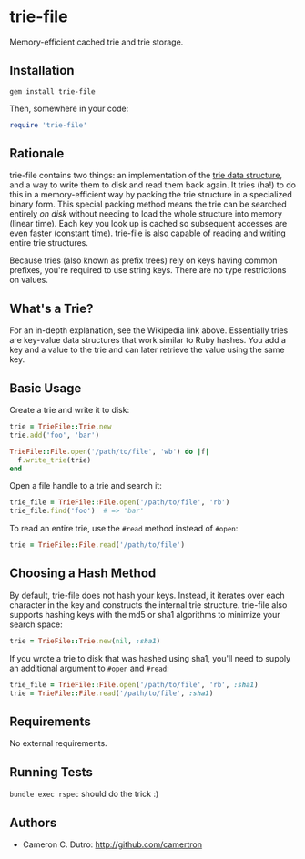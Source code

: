 trie-file
=========

Memory-efficient cached trie and trie storage.

## Installation

`gem install trie-file`

Then, somewhere in your code:

```ruby
require 'trie-file'
```

## Rationale

trie-file contains two things: an implementation of the [trie data structure](http://en.wikipedia.org/wiki/Trie), and a way to write them to disk and read them back again. It tries (ha!) to do this in a memory-efficient way by packing the trie structure in a specialized binary form. This special packing method means the trie can be searched entirely _on disk_ without needing to load the whole structure into memory (linear time). Each key you look up is cached so subsequent accesses are even faster (constant time). trie-file is also capable of reading and writing entire trie structures.

Because tries (also known as prefix trees) rely on keys having common prefixes, you're required to use string keys. There are no type restrictions on values.

## What's a Trie?

For an in-depth explanation, see the Wikipedia link above. Essentially tries are key-value data structures that work similar to Ruby hashes. You add a key and a value to the trie and can later retrieve the value using the same key.

## Basic Usage

Create a trie and write it to disk:

```ruby
trie = TrieFile::Trie.new
trie.add('foo', 'bar')

TrieFile::File.open('/path/to/file', 'wb') do |f|
  f.write_trie(trie)
end
```

Open a file handle to a trie and search it:

```ruby
trie_file = TrieFile::File.open('/path/to/file', 'rb')
trie_file.find('foo')  # => 'bar'
```

To read an entire trie, use the `#read` method instead of `#open`:

```ruby
trie = TrieFile::File.read('/path/to/file')
```

## Choosing a Hash Method

By default, trie-file does not hash your keys. Instead, it iterates over each character in the key and constructs the internal trie structure. trie-file also supports hashing keys with the md5 or sha1 algorithms to minimize your search space:

```ruby
trie = TrieFile::Trie.new(nil, :sha1)
```

If you wrote a trie to disk that was hashed using sha1, you'll need to supply an additional argument to `#open` and `#read`:

```ruby
trie_file = TrieFile::File.open('/path/to/file', 'rb', :sha1)
trie = TrieFile::File.read('/path/to/file', :sha1)
```

## Requirements

No external requirements.

## Running Tests

`bundle exec rspec` should do the trick :)

## Authors

* Cameron C. Dutro: http://github.com/camertron
